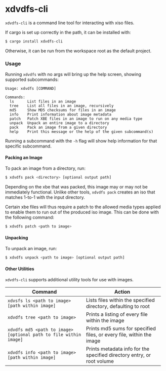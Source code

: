 # xdvdfs-cli

`xdvdfs-cli` is a command line tool for interacting with xiso files.

If cargo is set up correctly in the path, it can be installed with:

```sh
$ cargo install xdvdfs-cli
```

Otherwise, it can be run from the workspace root as the default project.

### Usage

Running `xdvdfs` with no args will bring up the help screen, showing supported subcommands:

```
Usage: xdvdfs [COMMAND]

Commands:
  ls      List files in an image
  tree    List all files in an image, recursively
  md5     Show MD5 checksums for files in an image
  info    Print information about image metadata
  patch   Patch XBE files in an image to run on any media type
  unpack  Unpack an entire image to a directory
  pack    Pack an image from a given directory
  help    Print this message or the help of the given subcommand(s)
```

Running a subcommand with the `-h` flag will show help information for that specific subcommand.

#### Packing an Image

To pack an image from a directory, run:

```sh
$ xdvdfs pack <directory> [optional output path]
```

Depending on the xbe that was packed, this image may or may not be immediately functional.
Unlike other tools, `xdvdfs pack` creates an iso that matches 1-to-1 with the input directory.

Certain xbe files will thus require a patch to the allowed media types applied to enable them to run out of the
produced iso image. This can be done with the following command:

```sh
$ xdvdfs patch <path to image>
```

#### Unpacking

To unpack an image, run:

```sh
$ xdvdfs unpack <path to image> [optional output path]
```

#### Other Utilities

`xdvdfs-cli` supports additional utility tools for use with images.

| Command | Action |
| - | - |
| `xdvsfs ls <path to image> [path within image]` | Lists files within the specified directory, defaulting to root |
| `xdvdfs tree <path to image>` | Prints a listing of every file within the image |
| `xdvdfs md5 <path to image> [optional path to file within image]` | Prints md5 sums for specified files, or every file, within the image |
| `xdvdfs info <path to image> [path within image]` | Prints metadata info for the specified directory entry, or root volume |
